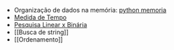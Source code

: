 * Organização de dados na memória: [python memoria](python%20memoria.md)
* [Medida de Tempo](Medida%20de%20Tempo)
* [Pesquisa Linear x Binária](Pesquisa%20Linear%20x%20Binária.md)
* [[Busca de string]]
* [[Ordenamento]]

